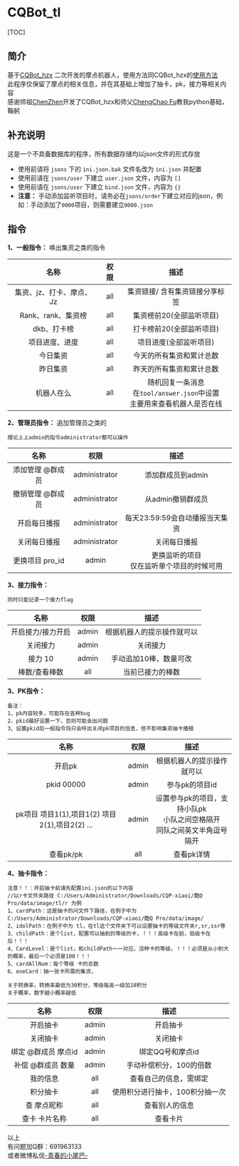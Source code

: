 # CQBot_tl

[TOC]

## 简介

基于[CQBot_hzx](https://github.com/chinshin/CQBot_hzx) 二次开发的摩点机器人，使用方法同CQBot_hzx的[使用方法](https://github.com/chinshin/CQBot_hzx/blob/master/README.md#使用方法)
<br>此程序仅保留了摩点的相关信息，并在其基础上增加了抽卡，pk，接力等相关内容
<br>感谢师祖[ChenZhen](https://github.com/chinshin)开发了CQBot_hzx和师父[ChengChao Fu](https://github.com/ultraxia)教我python基础，鞠躬

## 补充说明
这是一个不具备数据库的程序，所有数据存储均以json文件的形式存放
* 使用前请将 `jsons` 下的 `ini.json.bak` 文件名改为 `ini.json` 并配置
* 使用前请在 `jsons/user` 下建立 `user.json` 文件，内容为 `[]`
* 使用前请在 `jsons/user` 下建立 `bind.json` 文件，内容为 `{}`
* **注意：** 手动添加监听项目时，请务必在`jsons/order`下建立对应的json，例如：手动添加了`0000`项目，则需要建立`0000.json`


## 指令

**1、一般指令：** 唤出集资之类的指令

名称 | 权限 | 描述
:-:|:-:|:-:
集资、jz、打卡、摩点、Jz | all | 集资链接/ 含有集资链接分享标签
Rank、rank、集资榜 | all | 集资榜前20(全部监听项目)
dkb、打卡榜 | all | 打卡榜前20(全部监听项目)
项目进度、进度 | all | 项目进度(全部监听项目)
今日集资 | all | 今天的所有集资和累计总数
昨日集资 | all | 昨天的所有集资和累计总数
机器人在么 | all | 随机回复一条消息<br>在`tool/answer.json`中设置<br>主要用来查看机器人是否在线

**2、管理员指令：** 追加管理员之类的

` 理论上上admin的指令administrator都可以操作 `

名称 | 权限 | 描述
:-:|:-:|:-:
添加管理 @群成员 | administrator | 添加群成员到admin
撤销管理 @群成员 | administrator | 从admin撤销群成员
开启每日播报 | administrator | 每天23:59:59会自动播报当天集资
关闭每日播报 | administrator | 关闭每日播报
更换项目 pro_id | admin | 更换监听的项目<br>仅在监听单个项目的时候可用

**3、接力指令：**

` 同时只能记录一个接力flag `

名称 | 权限 | 描述
:-:|:-:|:-:
开启接力/接力开启 | admin | 根据机器人的提示操作就可以
关闭接力 | admin | 关闭接力
接力 10 | admin | 手动追加10棒，数量可改
棒数/查看棒数 | all | 当前已接力的棒数

**3、PK指令：**

```
备注：
1、pk内容较多，可能存在各种bug
2、pkid最好设置一下，否则可能会出问题
3、设置pkid后一般指令将只会呼出关闭pk项目的信息，但不影响集资抽卡播报
```

名称 | 权限 | 描述
:-:|:-:|:-:
开启pk | admin | 根据机器人的提示操作就可以
pkid 00000 | admin | 参与pk的项目id
pk项目 项目1(1),项目1(2) 项目2(1),项目2(2) ...| admin | 设置参与pk的项目，支持小队pk<br>小队之间空格隔开<br>同队之间英文半角逗号隔开
查看pk/pk | all | 查看pk详情

**4、抽卡指令：**

```
注意！！：开启抽卡前请先配置ini.json的以下内容
//以r卡文件夹路径 C:/Users/Administrator/Downloads/CQP-xiaoi/酷Q Pro/data/image/tl/r 为例
1、cardPath：这是抽卡的问文件下路径，在例子中为 C:/Users/Administrator/Downloads/CQP-xiaoi/酷Q Pro/data/image/
2、idolPath：在例子中为 tl，在tl这个文件夹下可以设置抽卡的等级文件夹r,sr,ssr等
3、childPath：是个list，配置可以抽到的等级的卡，！！！高级卡在前，低级卡在后！！！
4、CardLevel：是个list，和childPath一一对应，没种卡的等级，！！！必须是从小到大的概率，最后一个必须是100！！！
5、cardAllNum：每个等级 卡的总数
6、oneCard：抽一张卡所需的集资，

关于转换率，转换率最低为30积分，等级每高一级加10积分
关于概率，数字越小概率越低
```

名称 | 权限 | 描述
:-:|:-:|:-:
开启抽卡 | admin | 开启抽卡
关闭抽卡 | admin | 关闭抽卡
绑定 @群成员 摩点id | admin | 绑定QQ号和摩点id
补偿 @群成员 数量 | admin | 手动补偿积分，100的倍数
我的信息 | all | 查看自己的信息，需绑定
积分抽卡 | all | 使用积分进行抽卡，100积分抽一次
查 摩点昵称 | all | 查看别人的信息
查卡 卡片名称 | all | 查看卡片

以上<br>
有问题加Q群：691963133<br>
或者微博私信[-青春的小尾巴-](https://weibo.com/amber0401)
